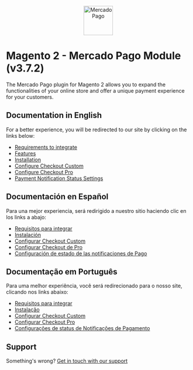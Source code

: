 <p align="center">
  <a href="https://www.mercadopago.com/">
    <img src="https://http2.mlstatic.com/ui/navigation/5.3.7/mercadopago/logo__large@2x.png" height="80" width="auto" alt="MercadoPago">
  </a>
</p>

# Magento 2 - Mercado Pago Module (v3.7.2)

The Mercado Pago plugin for Magento 2 allows you to expand the functionalities of your online store and offer a unique payment experience for your customers.

## Documentation in English

For a better experience, you will be redirected to our site by clicking on the links below:

* [Requirements to integrate](https://www.mercadopago.com.br/developers/en/guides/plugins/official/magento-two#bookmark_requirements_to_integrate)
* [Features](https://www.mercadopago.com.br/developers/en/guides/plugins/official/magento-two#bookmark_features)
* [Installation](https://www.mercadopago.com.br/developers/en/guides/plugins/official/magento-two#bookmark_installation)
* [Configure Checkout Custom](https://www.mercadopago.com.br/developers/en/guides/plugins/official/magento-two#bookmark_credit_card_and_ticket_configuration_(custom_checkout))
* [Configure Checkout Pro](https://www.mercadopago.com.br/developers/en/guides/plugins/official/magento-two#bookmark_basic_checkout_configuration)
* [Payment Notification Status Settings](https://www.mercadopago.com.br/developers/en/guides/plugins/official/magento-two#bookmark_payment_notification_status_settings)

## Documentación en Español

Para una mejor experiencia, será redirigido a nuestro sitio haciendo clic en los links a abajo:

* [Requisitos para integrar](https://www.mercadopago.com.br/developers/es/guides/plugins/official/magento-two#bookmark_requisitos_para_integrar)
* [Instalación](https://www.mercadopago.com.br/developers/es/guides/plugins/official/magento-two#bookmark_instalaci%C3%B3n)
* [Configurar Checkout Custom](https://www.mercadopago.com.br/developers/es/guides/plugins/official/magento-two#bookmark_configuraci%C3%B3n_de_la_tarjeta_de_cr%C3%A9dito_y_tickets_(custom_checkout))
* [Configurar Checkout de Pro](https://www.mercadopago.com.br/developers/es/guides/plugins/official/magento-two#bookmark_configuraci%C3%B3n_de_basic_checkout)
* [Configuración de estado de las notificaciones de Pago](https://www.mercadopago.com.br/developers/es/guides/plugins/official/magento-two#bookmark_configuraci%C3%B3n_de_estado_de_las_notificaciones_de_pago)

## Documentação em Português

Para uma melhor experiência, você será redirecionado para o nosso site, clicando nos links abaixo:

* [Requisitos para integrar](https://www.mercadopago.com.br/developers/pt/guides/plugins/official/magento-two#bookmark_requisitos_para_integrar)
* [Instalação](https://www.mercadopago.com.br/developers/pt/guides/plugins/official/magento-two#bookmark_instala%C3%A7%C3%A3o)
* [Configurar Checkout Custom]( https://www.mercadopago.com.br/developers/pt/guides/plugins/official/magento-two#bookmark_configura%C3%A7%C3%B5es_de_cart%C3%A3o_de_cr%C3%A9dito_e_boleto_(custom_checkout)) 
* [Configurar Checkout Pro](https://www.mercadopago.com.br/developers/pt/guides/plugins/official/magento-two#bookmark_configura%C3%A7%C3%B5es_de_basic_checkout)
* [Configurações de status de Notificações de Pagamento](https://www.mercadopago.com.br/developers/pt/guides/plugins/official/magento-two#bookmark_configura%C3%A7%C3%B5es_de_status_de_notifica%C3%A7%C3%B5es_de_pagamento)

## Support

Something's wrong? [Get in touch with our support](https://www.mercadopago.com.ar/developers/en/support)
